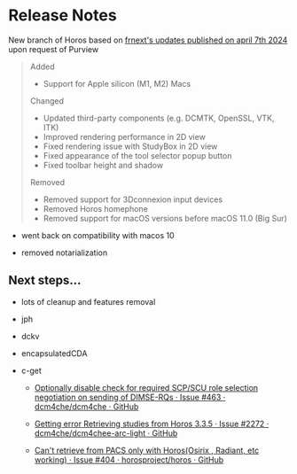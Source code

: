 # Release Notes

New branch of Horos based on  [frnext's updates published on april 7th 2024](https://github.com/horosproject/horos/pull/762) upon request of Purview

> Added
> 
> - Support for Apple silicon (M1, M2) Macs
> 
> Changed
> 
> - Updated third-party components (e.g. DCMTK, OpenSSL, VTK, ITK)
> - Improved rendering performance in 2D view
> - Fixed rendering issue with StudyBox in 2D view
> - Fixed appearance of the tool selector popup button
> - Fixed toolbar height and shadow
> 
> Removed
> 
> - Removed support for 3Dconnexion input devices
> - Removed Horos homephone
> - Removed support for macOS versions before macOS 11.0 (Big Sur)

- went  back on compatibility with macos 10

- removed notarialization

## Next steps...

- lots of cleanup and features removal

- jph

- dckv

- encapsulatedCDA

- c-get
  
  - [Optionally disable check for required SCP/SCU role selection negotiation on sending of DIMSE-RQs · Issue #463 · dcm4che/dcm4che · GitHub](https://github.com/dcm4che/dcm4che/issues/463)
  
  - [Getting error Retrieving studies from Horos 3.3.5 · Issue #2272 · dcm4che/dcm4chee-arc-light · GitHub](https://github.com/dcm4che/dcm4chee-arc-light/issues/2272)
  
  - [Can&#39;t retrieve from PACS only with Horos(Osirix , Radiant, etc working) · Issue #404 · horosproject/horos · GitHub](https://github.com/horosproject/horos/issues/404)
